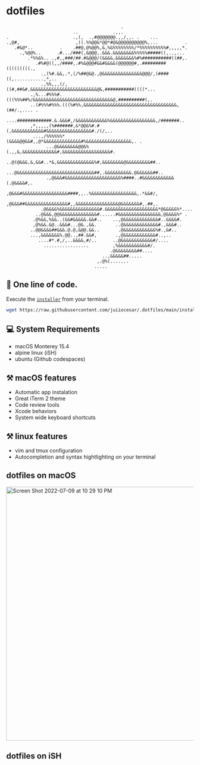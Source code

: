 # dotfiles
```
                                           .                                    
                         ..             .,,.                                    
.                        .,(,  .,#@@@@@@@.,,/,,. .    ...                       
.,@#,                     ,((.%%@@&*@@*#@&@@@@@@@@@@%,...          .            
   .#&@*..          .    .##@,@%@@%,&,%&%%%%%%%%/*%%%%%%%%%%#,,,,,*.            
     .,%@@%..      .#.../###(,&@@@,.&&&.&&&&&&&&%%%%%#####((,..,...             
        .*%%&%.. .,#,,###/##.#&@@@/(&&&&,&&&&&&&%#%###########((##,.            
           .#%#@((,,/####,.#%&@@@#&&#&&&&(@@@@@@#,.#########(((((((((.,         
             .,(%#.&&,.*,(/%##@&@.,@&&&&&&&&&&&&&&&@@@/,(####((,...........,*,..
             .,%%,,,(/,((#,##&#,&&&&&&&&&&&&&&&&&&&&&&&&&@&,###########((((*... 
         .,%...#%%%#.(((%%%##%/&&&&&&&&&&&&&&&&&&&&&&&&&&&&&&@,##########(,.    
         ..(#%%%#%%%.(((%#%%,&&&&&&&&&&&&&&&&&&&&&&&&&&&&&&&&&&&,(##/.,.... .   
          ....#############.&.&&&#,/&&&&&&&&&&&&%&&&&&&&&&&&&&&&&&,/#######..   
         ,*,,,,,(%#######,&*@@&%#.#(,&&&&&&&&&&&&#&&&&&&&&&&&&&&&&&#./(/,..     
          ...,/%%%%%%*(&&&&@@&&#,,@*&&&&&&&&&&&&&&#%&&&&&&&&&&&&&&&&&,. .       
               ...@&&&&&&&&@@&%(.,,&,&&&&&&&&&&&&&#,&&&&&&&&&&&&&&&&&&#.        
                ..@(@&&&,&,&&#..*&,&&&&&&&&&&&&&&%#,&&&&&&&&@&&&&&&&&&##..      
               ...@&&&&&&&&&&&&&&&&&&&&&&&&&&&&&##,.&&&&&&&&&&.@&&&&&&##..      
               .,@&&&#&&&&&&&&&&&&&&&&&&&&&%####..#&&&&&&&&&&&&(.@&&&&#,.       
               ,@&&&#&&&&&&&&&&&&&&&&&####,,..%&&&&&&&&&&&&&&&&&,.*&&#/,        
              ,@&&&##&&&&&&&&&&&&&&&&#,,&&&&&&&&&&&&&&&&@&&&&&&&#,.##,.         
             .@&&&&%&&&&&&&&&&&&&&&#.&&&&&&&&&&&&&&&&&&&&*@&&&&&%*....          
           ..@&&&,@@&&&&&&&&&&&&&&#......#&&&&&&&&&&&&&&&&,@&&&&%* .            
          .@%&&,%&&..(&&#&&&&&.&&#..    ..,@&&&&&&&&&&&&&#..&&&&#.              
          ,@%&&.&@..&&&#...@&.,&&.       ..@&&&&&&&&&&&&&#.,&&&#..              
         ..@@&&&&##&&&.@.@,&@@.&&..       .@&&&&&&&&&&&&%#.,&#..                
         ...,&&&&&&&%.@@..,##.&&#,       .,@&&&&&&&&&&&&#..,..                  
            ....#*.#,/,..&&&&,#/..      ..@&&&&&&&&&&&&#/....                   
              .................         ,%&&&&&&&&&&&#/.                        
                                       .@&&&&&&&&##....                         
                                    ..,&&&&&##.....                             
                                  ,.@%(.......                                  
                                 .....                                         
```
## 🚀 One line of code.

Execute the [`installer`](installer) from your terminal.

```bash
wget https://raw.githubusercontent.com/juiiocesar/.dotfiles/main/installer; chmod +x installer; ./installer
```

## 💻 System Requirements

- macOS Monterey 15.4
- alpine linux (iSH)
- ubuntu (Github codespaces)

## ⚒️ macOS features

- Automatic app instalation
- Great iTerm 2 theme
- Code review tools
- Xcode behaviors
- System wide keyboard shortcuts

## ⚒️ linux features 

- vim and tmux configuration
- Autocompletion and syntax hightlighting on your terminal

## dotfiles on macOS 

<img width="682" alt="Screen Shot 2022-07-09 at 10 29 10 PM" src="https://user-images.githubusercontent.com/17010592/178132601-ce1b92dc-769f-4856-a306-6d7d03960688.png">

## dotfiles on iSH
<work in progress>